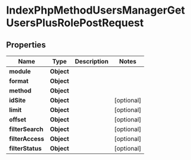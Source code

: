 

# IndexPhpMethodUsersManagerGetUsersPlusRolePostRequest


## Properties

| Name | Type | Description | Notes |
|------------ | ------------- | ------------- | -------------|
|**module** | **Object** |  |  |
|**format** | **Object** |  |  |
|**method** | **Object** |  |  |
|**idSite** | **Object** |  |  [optional] |
|**limit** | **Object** |  |  [optional] |
|**offset** | **Object** |  |  [optional] |
|**filterSearch** | **Object** |  |  [optional] |
|**filterAccess** | **Object** |  |  [optional] |
|**filterStatus** | **Object** |  |  [optional] |



